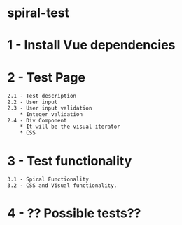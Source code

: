 # spiral-test

# 1 - Install Vue dependencies

# 2 - Test Page

    2.1 - Test description
    2.2 - User input
    2.3 - User input validation
    	* Integer validation
    2.4 - Div Component
    	* It will be the visual iterator
    	* CSS

# 3 - Test functionality

    3.1 - Spiral Functionality
    3.2 - CSS and Visual functionality.

# 4 - ?? Possible tests??
